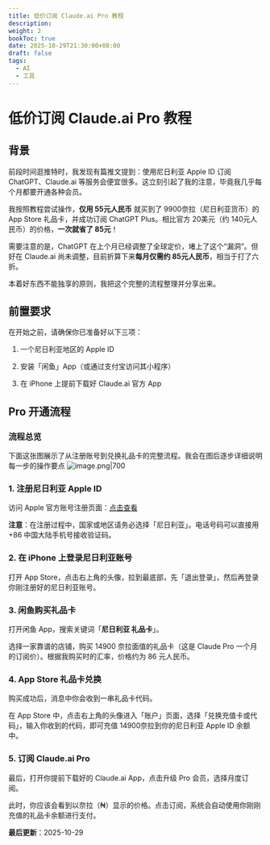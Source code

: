 ```yaml
---
title: 低价订阅 Claude.ai Pro 教程
description:
weight: 2
bookToc: true
date: 2025-10-29T21:30:00+08:00
draft: false
tags:
  - AI
  - 工具
---
```

# 低价订阅 Claude.ai Pro 教程

## 背景

前段时间逛推特时，我发现有篇推文提到：使用尼日利亚 Apple ID 订阅 ChatGPT、Claude.ai 等服务会便宜很多。这立刻引起了我的注意，毕竟我几乎每个月都要开通各种会员。

我按照教程尝试操作，**仅用 55元人民币** 就买到了 9900奈拉（尼日利亚货币）的 App Store 礼品卡，并成功订阅 ChatGPT Plus。相比官方 20美元（约 140元人民币）的价格，**一次就省了 85元**！

需要注意的是，ChatGPT 在上个月已经调整了全球定价，堵上了这个“漏洞”。但好在 Claude.ai 尚未调整，目前折算下来**每月仅需约 85元人民币**，相当于打了六折。

本着好东西不能独享的原则，我把这个完整的流程整理并分享出来。

## 前置要求

在开始之前，请确保你已准备好以下三项：

1. 一个尼日利亚地区的 Apple ID
    
2. 安装「闲鱼」App（或通过支付宝访问其小程序）
    
3. 在 iPhone 上提前下载好 Claude.ai 官方 App

## Pro 开通流程
### 流程总览

下面这张图展示了从注册账号到兑换礼品卡的完整流程。我会在图后逐步详细说明每一步的操作要点
![image.png|700](https://stellar-img.oss-cn-shenzhen.aliyuncs.com/obsidian/20251029215552.png)
### 1. 注册尼日利亚 Apple ID

访问 Apple 官方账号注册页面：[点击查看](https://account.apple.com/account# "null")

**注意**：在注册过程中，国家或地区请务必选择「尼日利亚」。电话号码可以直接用 +86 中国大陆手机号接收验证码。

### 2. 在 iPhone 上登录尼日利亚账号

打开 App Store，点击右上角的头像，拉到最底部，先「退出登录」，然后再登录你刚注册好的尼日利亚账号。

### 3. 闲鱼购买礼品卡

打开闲鱼 App，搜索关键词「**尼日利亚 礼品卡**」。

选择一家靠谱的店铺，购买 14900 奈拉面值的礼品卡（这是 Claude Pro 一个月的订阅价）。根据我购买时的汇率，价格约为 86 元人民币。

### 4. App Store 礼品卡兑换

购买成功后，消息中你会收到一串礼品卡代码。

在 App Store 中，点击右上角的头像进入「账户」页面，选择「兑换充值卡或代码」，输入你收到的代码，即可充值 14900奈拉到你的尼日利亚 Apple ID 余额中。

### 5. 订阅 Claude.ai Pro

最后，打开你提前下载好的 Claude.ai App，点击升级 Pro 会员，选择月度订阅。

此时，你应该会看到以奈拉（₦）显示的价格。点击订阅，系统会自动使用你刚刚充值的礼品卡余额进行支付。

**最后更新**：2025-10-29